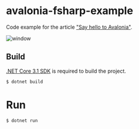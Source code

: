 # avalonia-fsharp-example

Code example for the article ["Say hello to Avalonia"](https://gsomix.github.io/blog/01-say-hello-to-avalonia/).

![window](img/01-window.PNG)

## Build

[.NET Core 3.1 SDK](https://www.microsoft.com/net/download/core#/sdk) is required to build the project.

```
$ dotnet build
```

# Run

```
$ dotnet run
```
